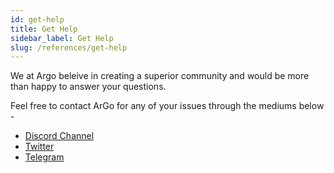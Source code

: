```yaml
---
id: get-help
title: Get Help
sidebar_label: Get Help
slug: /references/get-help
---
```


We at Argo beleive in creating a superior community and would be more than happy to answer your questions.

Feel free to contact ArGo for any of your issues through the mediums below -

- [Discord Channel](https://discord.gg/5p4XqrNhVB)
- [Twitter](https://twitter.com/argoapplive)
- [Telegram](https://t.me/argoofficial)
